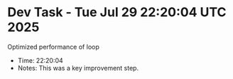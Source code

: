 # Dev Task - Tue Jul 29 22:20:04 UTC 2025
Optimized performance of loop
- Time: 22:20:04
- Notes: This was a key improvement step.
